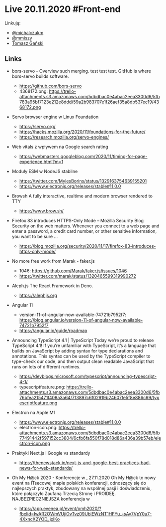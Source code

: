 # Live 20.11.2020 #Front-end

Linkują:
* [@michalczukm](https://twitter.com/michalczukm)
* [@mmiszy](https://twitter.com/mmiszy)
* [Tomasz Gański](https://www.linkedin.com/in/tomaszganski)


## Links


* bors-servo - Overview
  such merging. test test test. GitHub is where bors-servo builds software.

  * https://github.com/bors-servo
  * 4368172.png: https://trello-attachments.s3.amazonaws.com/5dbdbac0e4abac2eea3300d6/5fb783a95bf7123e212e8ddd/59a2b983707e1f26aef35a8db537ec19/4368172.png
* Servo browser engine w Linux Foundation
  * https://servo.org/
  * https://hacks.mozilla.org/2020/11/foundations-for-the-future/
  * https://research.mozilla.org/servo-engines/
* Web vitals z wpływem na Google search rating
  * https://webmasters.googleblog.com/2020/11/timing-for-page-experience.html?m=1
* Moduły ESM w NodeJS stabilne
  * https://twitter.com/MylesBorins/status/1329163754639155201
  * https://www.electronjs.org/releases/stable#11.0.0
* Browsh
  A fully interactive, realtime and modern browser rendered to TTY

  * https://www.brow.sh/
* Firefox 83 introduces HTTPS-Only Mode – Mozilla Security Blog
  Security on the web matters. Whenever you connect to a web page and enter a password, a credit card number, or other sensitive information, you want to be sure ...

  * https://blog.mozilla.org/security/2020/11/17/firefox-83-introduces-https-only-mode/
* No more free work from Marak - faker.js
  * 1046: https://github.com/Marak/faker.js/issues/1046
  * https://twitter.com/marak/status/1320465599319990272
* Aleph.js
  The React Framework in Deno.

  * https://alephjs.org
* Angular 11
  
  * version-11-of-angular-now-available-74721b7952f7: https://blog.angular.io/version-11-of-angular-now-available-74721b7952f7
  * https://angular.io/guide/roadmap
* Announcing TypeScript 4.1 | TypeScript
  Today we’re proud to release TypeScript 4.1! If you’re unfamiliar with TypeScript, it’s a language that builds on JavaScript by adding syntax for type declarations and annotations. This syntax can be used by the TypeScript compiler to type-check our code, and then output clean readable JavaScript that runs on lots of different runtimes.

  * https://devblogs.microsoft.com/typescript/announcing-typescript-4-1/
  * typescriptfeature.png: https://trello-attachments.s3.amazonaws.com/5dbdbac0e4abac2eea3300d6/5fb76bfea215471f408a3a64/713897c6f02919b24607fe5f8e886c99/typescriptfeature.png
* Electron na Apple M1
  * https://www.electronjs.org/releases/stable#11.0.0
  * electron-icon.png: https://trello-attachments.s3.amazonaws.com/5dbdbac0e4abac2eea3300d6/5fb77491442f597152cc3804/6cfb6fa550f78d018d86a436a39b57eb/electron-icon.png
* Praktyki Next.js i Google vs standardy
  * https://thenewstack.io/next-js-and-google-best-practices-bad-news-for-web-standards/
* Oh My H@ck 2020 - Konferencje w , 27.11.2020
  Oh My H@ck  to nowy event na ITsecowej mapie polskich konferencji, odnoszący się do najlepszych praktyk, zbudowany na wspólnej pasji i doświadczeniu, które połączyło  Zaufaną Trzecią Stronę i PROIDEĘ.    NAJBEZPIECZNIEJSZA konferencja w

  * https://app.evenea.pl/event/omh2020/?fbclid=IwAR2OWmVUjiOvTvz09UblEWzNT1HFYu_-sAv7VpY0u7-4XxncX2YOD_jxIKo